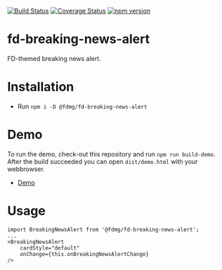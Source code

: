 [![Build Status](https://travis-ci.org/FDMediagroep/fd-ts-react-breaking-news-alert.svg?branch=master)](https://travis-ci.org/FDMediagroep/fd-ts-react-breaking-news-alert)
[![Coverage Status](https://coveralls.io/repos/github/FDMediagroep/fd-ts-react-breaking-news-alert/badge.svg?branch=master)](https://coveralls.io/github/FDMediagroep/fd-ts-react-breaking-news-alert?branch=master)
[![npm version](https://badge.fury.io/js/%40fdmg%2Ffd-breaking-news-alert.svg)](https://badge.fury.io/js/%40fdmg%2Ffd-breaking-news-alert)


# fd-breaking-news-alert
FD-themed breaking news alert.

# Installation
* Run `npm i -D @fdmg/fd-breaking-news-alert`

# Demo
To run the demo, check-out this repository and run `npm run build-demo`.
After the build succeeded you can open `dist/demo.html` with your webbrowser.
* [Demo](http://static.fd.nl/react/breaking-news-alert/demo.html)

# Usage
```
import BreakingNewsAlert from '@fdmg/fd-breaking-news-alert';
...
<BreakingNewsAlert
    cardStyle="default"
    onChange={this.onBreakingNewsAlertChange}
/>
```
